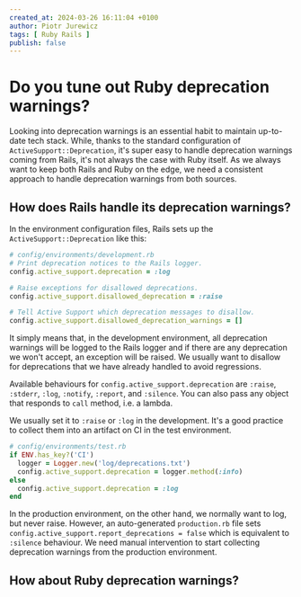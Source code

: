 ```yaml
---
created_at: 2024-03-26 16:11:04 +0100
author: Piotr Jurewicz
tags: [ Ruby Rails ]
publish: false
---
```


# Do you tune out Ruby deprecation warnings?

Looking into deprecation warnings is an essential habit to maintain up-to-date tech stack.
While, thanks to the standard configuration of `ActiveSupport::Deprecation`, it's super easy to handle deprecation
warnings coming from Rails, it's not always the case with Ruby itself.
As we always want to keep both Rails and Ruby on the edge, we need a consistent approach to handle deprecation warnings
from both sources.

## How does Rails handle its deprecation warnings?

In the environment configuration files, Rails sets up the `ActiveSupport::Deprecation` like this:

```ruby
# config/environments/development.rb
# Print deprecation notices to the Rails logger.
config.active_support.deprecation = :log

# Raise exceptions for disallowed deprecations.
config.active_support.disallowed_deprecation = :raise

# Tell Active Support which deprecation messages to disallow.
config.active_support.disallowed_deprecation_warnings = []
```

It simply means that, in the development environment, all deprecation warnings will be logged to the Rails logger and if
there are any deprecation we won't accept, an exception will be raised.
We usually want to disallow for deprecations that we have already handled to avoid regressions.

Available behaviours for `config.active_support.deprecation` are `:raise`, `:stderr`, `:log`, `:notify`, `:report`, and
`:silence`. You can also pass any object that responds to `call` method, i.e. a lambda.

We usually set it to `:raise` or `:log` in the development. It's a good practice to collect them into an artifact on CI in the test environment.

```ruby
# config/environments/test.rb
if ENV.has_key?('CI')
  logger = Logger.new('log/deprecations.txt')
  config.active_support.deprecation = logger.method(:info)
else
  config.active_support.deprecation = :log
end
```

In the production environment, on the other hand, we normally want to log, but never raise.
However, an auto-generated `production.rb` file sets `config.active_support.report_deprecations = false` which is equivalent to `:silence` behaviour.
We need manual intervention to start collecting deprecation warnings from the production environment.

## How about Ruby deprecation warnings?


